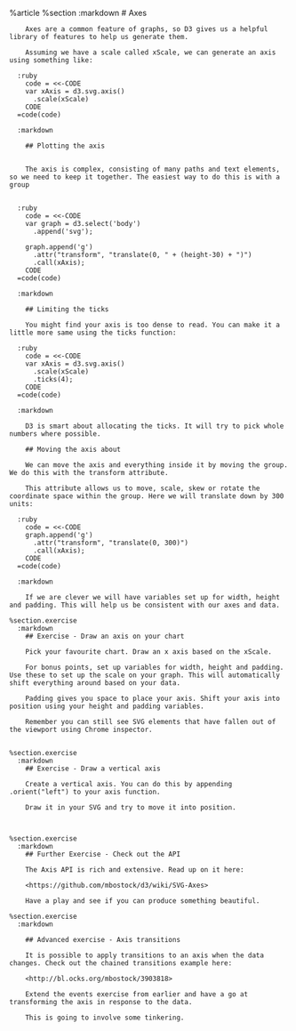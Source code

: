 %article
    %section
      :markdown
        # Axes
  
        Axes are a common feature of graphs, so D3 gives us a helpful library of features to help us generate them.
  
        Assuming we have a scale called xScale, we can generate an axis using something like:
  
      :ruby
        code = <<-CODE
        var xAxis = d3.svg.axis()
          .scale(xScale)
        CODE
      =code(code)
  
      :markdown
  
        ## Plotting the axis
  
  
        The axis is complex, consisting of many paths and text elements, so we need to keep it together. The easiest way to do this is with a group
  
  
      :ruby
        code = <<-CODE
        var graph = d3.select('body')
          .append('svg');
  
        graph.append('g')
          .attr("transform", "translate(0, " + (height-30) + ")")
          .call(xAxis);
        CODE
      =code(code)
  
      :markdown
  
        ## Limiting the ticks
  
        You might find your axis is too dense to read. You can make it a little more same using the ticks function:
  
      :ruby
        code = <<-CODE
        var xAxis = d3.svg.axis()
          .scale(xScale)
          .ticks(4);
        CODE
      =code(code)
  
      :markdown
  
        D3 is smart about allocating the ticks. It will try to pick whole numbers where possible.
  
        ## Moving the axis about
  
        We can move the axis and everything inside it by moving the group. We do this with the transform attribute.
  
        This attribute allows us to move, scale, skew or rotate the coordinate space within the group. Here we will translate down by 300 units:
  
      :ruby
        code = <<-CODE
        graph.append('g')
          .attr("transform", "translate(0, 300)")
          .call(xAxis);
        CODE
      =code(code)
  
      :markdown
  
        If we are clever we will have variables set up for width, height and padding. This will help us be consistent with our axes and data.
  
    %section.exercise
      :markdown
        ## Exercise - Draw an axis on your chart
  
        Pick your favourite chart. Draw an x axis based on the xScale.
  
        For bonus points, set up variables for width, height and padding. Use these to set up the scale on your graph. This will automatically shift everything around based on your data.
  
        Padding gives you space to place your axis. Shift your axis into position using your height and padding variables.
  
        Remember you can still see SVG elements that have fallen out of the viewport using Chrome inspector.
  
  
    %section.exercise
      :markdown
        ## Exercise - Draw a vertical axis
  
        Create a vertical axis. You can do this by appending .orient("left") to your axis function.
  
        Draw it in your SVG and try to move it into position.
  
  
  
    %section.exercise
      :markdown
        ## Further Exercise - Check out the API
  
        The Axis API is rich and extensive. Read up on it here:
  
        <https://github.com/mbostock/d3/wiki/SVG-Axes>
  
        Have a play and see if you can produce something beautiful.
  
    %section.exercise
      :markdown
  
        ## Advanced exercise - Axis transitions
  
        It is possible to apply transitions to an axis when the data changes. Check out the chained transitions example here:
  
        <http://bl.ocks.org/mbostock/3903818>
  
        Extend the events exercise from earlier and have a go at transforming the axis in response to the data.
  
        This is going to involve some tinkering.
  